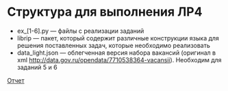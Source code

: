# Структура для выполнения ЛР4 

* ex_[1-6].py — файлы с реализации заданий
* librip — пакет, который содержит различные конструкции языка для решения поставленных задач, которые необходимо реализовать
* data_light.json — облегченная версия набора вакансий (оригинал в xml http://data.gov.ru/opendata/7710538364-vacansii). Необходим для заданий 5 и 6

[Отчет](https://github.com/nksoff/lab4_rip/blob/master/lab4.report.pdf)
